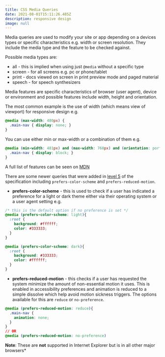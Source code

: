 ```yaml
---
title: CSS Media Queries
date: 2021-08-01T15:11:26.485Z
description: responsive design
image: null
---
```

Media queries are used to modify your site or app depending on a devices types or specific characteristics e.g. width or screen resolution. They include the media type and the feature to be checked against.

Possible media types are:

- all - this is implied when using just `@media` without a specific type
- screen - for all screens e.g. pc or phone/tablet
- print - docs viewed on screen in print preview mode and paged material
- speech - for speech synthesizers

Media features are specific characteristics of browser (user agent), device or environment and possible features include width, height and orientation.

The most common example is the use of width (which means view of viewport) for responsive design e.g.

```css
@media (max-width: 480px) {
  .main-nav { display: none; }
}
```

You can use either min or max-width or a combination of them e.g.

```css
@media (min-width: 481px) and (max-width: 768px) and (orientation: portrait){
  .main-nav { display: block; }
}
```

A full list of features can be seen on [MDN](https://developer.mozilla.org/en-US/docs/Web/CSS/@media#media_features)

There are some newer queries that were added in [level 5](https://drafts.csswg.org/mediaqueries-5/) of the specification including `prefers-color-scheme` and `prefers-reduced-motion`. 

- **prefers-color-scheme** - this is used to check if a user has indicated a preference for a light or dark theme either via their operating system or a user agent setting e.g.

```css
/* this is the default option if no preference is set */
@media (prefers-color-scheme: light){
  :root {
    background: #ffffff;
    color: #333333;
  }
}

@media (prefers-color-scheme: dark){
  :root {
    background: #333333;
    color: #ffffff;
  }
}
```

- **prefers-reduced-motion** - this checks if a user has requested the system minimize the amount of non-essential motion it uses. This is enabled in accessibility preferences and animation is reduced to a simple dissolve which help avoid motion sickness triggers. The options available for this are `reduce` or `no-preference`. 

```css
@media (prefers-reduced-motion: reduce){
  .main-nav {
    animation: none;
  }
}
// OR
@media (prefers-reduced-motion: no-preference)
```

**Note**: These are **not** supported in Internet Explorer but is in all other major browsers*

